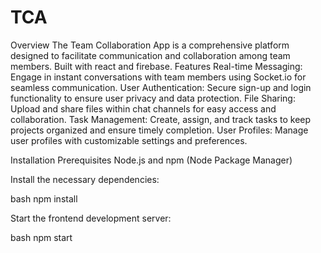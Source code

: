 # TCA
Overview
The Team Collaboration App is a comprehensive platform designed to facilitate communication and collaboration among team members. Built with react and firebase.
Features
Real-time Messaging: Engage in instant conversations with team members using Socket.io for seamless communication.
User Authentication: Secure sign-up and login functionality to ensure user privacy and data protection.
File Sharing: Upload and share files within chat channels for easy access and collaboration.
Task Management: Create, assign, and track tasks to keep projects organized and ensure timely completion.
User Profiles: Manage user profiles with customizable settings and preferences.

Installation
Prerequisites
Node.js and npm (Node Package Manager)

Install the necessary dependencies:

bash
npm install

Start the frontend development server:

bash
npm start

